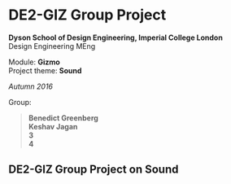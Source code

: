 # DE2-GIZ Group Project

**Dyson School of Design Engineering, Imperial College London**  
Design Engineering MEng  

Module: **Gizmo**  
Project theme: **Sound**  

*Autumn 2016*

Group:

> **Benedict Greenberg  
> Keshav Jagan  
> 3  
> 4**

## DE2-GIZ Group Project on Sound

